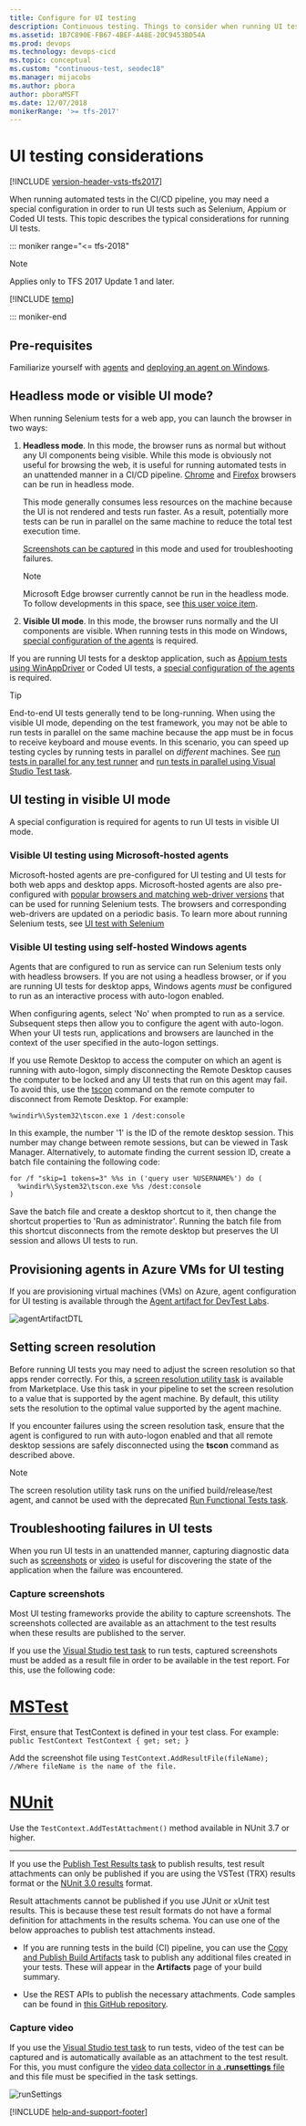 ```yaml
---
title: Configure for UI testing
description: Continuous testing. Things to consider when running UI tests and FAQ. 
ms.assetid: 1B7C890E-FB67-4BEF-A48E-20C9453BD54A
ms.prod: devops
ms.technology: devops-cicd
ms.topic: conceptual 
ms.custom: "continuous-test, seodec18"
ms.manager: mijacobs
ms.author: pbora
author: pboraMSFT
ms.date: 12/07/2018
monikerRange: '>= tfs-2017'
---
```


# UI testing considerations

[!INCLUDE [version-header-vsts-tfs2017](../_shared/version-tfs-2017-rtm.md)]

When running automated tests in the CI/CD pipeline, you may need a special configuration
in order to run UI tests such as Selenium, Appium or Coded UI tests. This topic describes
the typical considerations for running UI tests. 

::: moniker range="<= tfs-2018"

> [!NOTE] 
> Applies only to TFS 2017 Update 1 and later.

[!INCLUDE [temp](../_shared/concept-rename-note.md)]

::: moniker-end

## Pre-requisites

Familiarize yourself with [agents](../agents/agents.md) and [deploying an agent on Windows](../agents/v2-windows.md). 

## Headless mode or visible UI mode?

When running Selenium tests for a web app, you can launch the browser in two ways:

1. **Headless mode**. In this mode, the browser runs as normal but without any UI
   components being visible. While this mode is obviously not useful for browsing the web,
   it is useful for running automated tests in an unattended manner in a CI/CD pipeline.
   [Chrome](https://chromium.googlesource.com/chromium/src/+/lkgr/headless/README.md)
   and [Firefox](https://developer.mozilla.org/docs/Mozilla/Firefox/Headless_mode) browsers can be run in headless mode.
	
   This mode generally consumes less resources on the machine because the UI is not
   rendered and tests run faster. As a result, potentially more tests can be run in
   parallel on the same machine to reduce the total test execution time. 

   [Screenshots can be captured](#capture-screenshot) in this mode and used for troubleshooting failures.

   > [!NOTE] 
   > Microsoft Edge browser currently cannot be run in the headless mode.
   > To follow developments in this space, see [this user voice item](https://wpdev.uservoice.com/forums/257854-microsoft-edge-developer/suggestions/6545168-headless-browser-for-testing).
	
1. **Visible UI mode**. In this mode, the browser runs normally and the UI components are visible.
   When running tests in this mode on Windows, [special configuration of the agents](#visible-ui-mode) is required.

If you are running UI tests for a desktop application, such as
[Appium tests using WinAppDriver](https://github.com/Microsoft/WinAppDriver) or Coded UI tests,
a [special configuration of the agents](#visible-ui-mode) is required.

> [!TIP]
> End-to-end UI tests generally tend to be long-running. When using the visible UI mode,
> depending on the test framework, you may not be able to run tests in parallel on the
> same machine because the app must be in focus to receive keyboard and mouse events.
> In this scenario, you can speed up testing cycles by running tests in parallel on _different_
> machines. See [run tests in parallel for any test runner](./parallel-testing-any-test-runner.md)
> and [run tests in parallel using Visual Studio Test task](./parallel-testing-vstest.md).

<a name="visible-ui-mode"></a>

## UI testing in visible UI mode

A special configuration is required for agents to run UI tests in visible UI mode.

<a name="ms-hosted-agents"></a>

### Visible UI testing using Microsoft-hosted agents

Microsoft-hosted agents are pre-configured for UI testing and UI tests for both
web apps and desktop apps. Microsoft-hosted agents are also
pre-configured with [popular browsers and matching web-driver versions](https://github.com/actions/virtual-environments/blob/master/images/win/Windows2016-Readme.md)
that can be used for running Selenium tests.
The browsers and corresponding web-drivers are updated on a periodic basis.
To learn more about running Selenium tests, see [UI test with Selenium](continuous-test-selenium.md)

<a name="self-hosted-agents"></a>

### Visible UI testing using self-hosted Windows agents

Agents that are configured to run as service can run Selenium tests only with headless browsers.
If you are not using a headless browser, or if you are running UI tests for desktop apps,
Windows agents _must_ be configured to run as an interactive process with auto-logon enabled.

When configuring agents, select 'No' when prompted to run as a service.
Subsequent steps then allow you to configure the agent with auto-logon.
When your UI tests run, applications and browsers are launched in the
context of the user specified in the auto-logon settings.

If you use Remote Desktop to access the computer on which an agent is running
with auto-logon, simply disconnecting the Remote Desktop causes the computer
to be locked and any UI tests that run on this agent may fail.
To avoid this, use the [tscon](https://docs.microsoft.com/windows-server/administration/windows-commands/tscon)
command on the remote computer to disconnect from Remote Desktop. For example: 

`%windir%\System32\tscon.exe 1 /dest:console`

In this example, the number '1' is the ID of the remote desktop session.
This number may change between remote sessions, but can be viewed in Task Manager. 
Alternatively, to automate finding the current session ID, create a batch file
containing the following code:

```batch
for /f "skip=1 tokens=3" %%s in ('query user %USERNAME%') do (
  %windir%\System32\tscon.exe %%s /dest:console
)
```

Save the batch file and create a desktop shortcut to it, then change the shortcut properties to 'Run as administrator'.
Running the batch file from this shortcut disconnects from the remote desktop but preserves the UI session and allows UI tests to run.

## Provisioning agents in Azure VMs for UI testing 

If you are provisioning virtual machines (VMs) on Azure, agent configuration for UI testing is available
through the [Agent artifact for DevTest Labs](https://github.com/Azure/azure-devtestlab/tree/master/Artifacts/windows-vsts-build-agent).

![agentArtifactDTL](_img/agentartifact-dtl.png)

## Setting screen resolution

Before running UI tests you may need to adjust the screen resolution so that apps render correctly.
For this, a [screen resolution utility task](https://marketplace.visualstudio.com/items?itemName=ms-autotest.screen-resolution-utility-task)
is available from Marketplace. Use this task in your pipeline to set the screen resolution
to a value that is supported by the agent machine. By default, this utility sets the resolution to
the optimal value supported by the agent machine.

If you encounter failures using the screen resolution task, ensure that the agent is configured
to run with auto-logon enabled and that all remote desktop sessions are safely disconnected using
the **tscon** command as described above.

> [!NOTE]
> The screen resolution utility task runs on the unified build/release/test agent, and cannot be used with
> the deprecated [Run Functional Tests task](../tasks/test/run-functional-tests.md).

## Troubleshooting failures in UI tests

When you run UI tests in an unattended manner, capturing diagnostic data such as
[screenshots](#capture-screenshot) or [video](#capture-video) is useful for discovering the state
of the application when the failure was encountered. 

<a name="capture-screenshot"></a>

### Capture screenshots

Most UI testing frameworks provide the ability to capture screenshots.
The screenshots collected are available as an attachment to the test results
when these results are published to the server. 

If you use the [Visual Studio test task](../tasks/test/vstest.md) to run tests,
captured screenshots must be added as a result file in order to be available
in the test report. For this, use the following code:

# [MSTest](#tab/mstest)

First, ensure that TestContext is defined in your test class. For example:
`public TestContext TestContext { get; set; }`

Add the screenshot file using
`TestContext.AddResultFile(fileName); //Where fileName is the name of the file.`

# [NUnit](#tab/nunit)

Use the `TestContext.AddTestAttachment()` method available in NUnit 3.7 or higher.

---

If you use the [Publish Test Results task](../tasks/test/publish-test-results.md)
to publish results, test result attachments can only be published if you are using
the VSTest (TRX) results format or the [NUnit 3.0 results](https://github.com/nunit/docs/wiki/Test-Result-XML-Format)
format. 

Result attachments cannot be published if you use JUnit or xUnit test results. This is because these test result formats do not have a formal definition for attachments in the results schema. You can use one of the below approaches to publish test attachments instead.

* If you are running tests in the build (CI) pipeline, you can use the
  [Copy and Publish Build Artifacts](../tasks/utility/copy-and-publish-build-artifacts.md) task to publish any additional files created in your tests.
  These will appear in the **Artifacts** page of your build summary. 

* Use the REST APIs to publish the necessary attachments. Code samples can be found
  in [this GitHub repository](https://github.com/ManojBableshwar/VstsTestRestApiSamples/blob/master/PublishResultsFromCsvWithAttachments/PublishResultsFromCsvWithAttachments.cs).
  
<a name="capture-video"></a>

### Capture video

If you use the [Visual Studio test task](../tasks/test/vstest.md) to run tests,
video of the test can be captured and is automatically available as an attachment
to the test result. For this, you must configure the
[video data collector in a **.runsettings** file](https://docs.microsoft.com/visualstudio/test/configure-unit-tests-by-using-a-dot-runsettings-file)
and this file must be specified in the task settings.

![runSettings](_img/runsettings-in-vs-task.png)

[!INCLUDE [help-and-support-footer](_shared/help-and-support-footer.md)]
